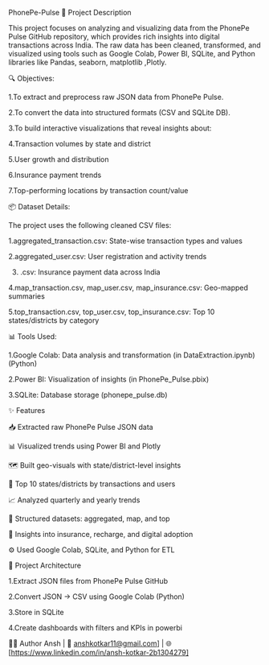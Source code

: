 PhonePe-Pulse
📌 Project Description

This project focuses on analyzing and visualizing data from the PhonePe Pulse GitHub repository, which provides rich insights into digital transactions across India. The raw data has been cleaned, transformed, and visualized using tools such as Google Colab, Power BI, SQLite, and Python libraries like Pandas, seaborn, matplotlib ,Plotly.

🔍 Objectives:

1.To extract and preprocess raw JSON data from PhonePe Pulse.

2.To convert the data into structured formats (CSV and SQLite DB).

3.To build interactive visualizations that reveal insights about:

4.Transaction volumes by state and district

5.User growth and distribution

6.Insurance payment trends

7.Top-performing locations by transaction count/value

📦 Dataset Details:

The project uses the following cleaned CSV files: 

1.aggregated_transaction.csv: State-wise transaction types and values

2.aggregated_user.csv: User registration and activity trends

3. .csv: Insurance payment data across India

4.map_transaction.csv, map_user.csv, map_insurance.csv: Geo-mapped summaries

5.top_transaction.csv, top_user.csv, top_insurance.csv: Top 10 states/districts by category

📊 Tools Used:

1.Google Colab: Data analysis and transformation (in DataExtraction.ipynb)(Python)

2.Power BI: Visualization of insights (in PhonePe_Pulse.pbix)

3.SQLite: Database storage (phonepe_pulse.db)

✨ Features

📥 Extracted raw PhonePe Pulse JSON data

📊 Visualized trends using Power BI and Plotly

🗺️ Built geo-visuals with state/district-level insights

🔢 Top 10 states/districts by transactions and users

📈 Analyzed quarterly and yearly trends

📁 Structured datasets: aggregated, map, and top

🧠 Insights into insurance, recharge, and digital adoption

⚙️ Used Google Colab, SQLite, and Python for ETL

🧱 Project Architecture

1.Extract JSON files from PhonePe Pulse GitHub

2.Convert JSON → CSV using Google Colab (Python)

3.Store in SQLite

4.Create dashboards with filters and KPIs in powerbi

👩‍💻 Author Ansh | 📧 anshkotkar11@gmail.com] | 🌐 [https://www.linkedin.com/in/ansh-kotkar-2b1304279]
